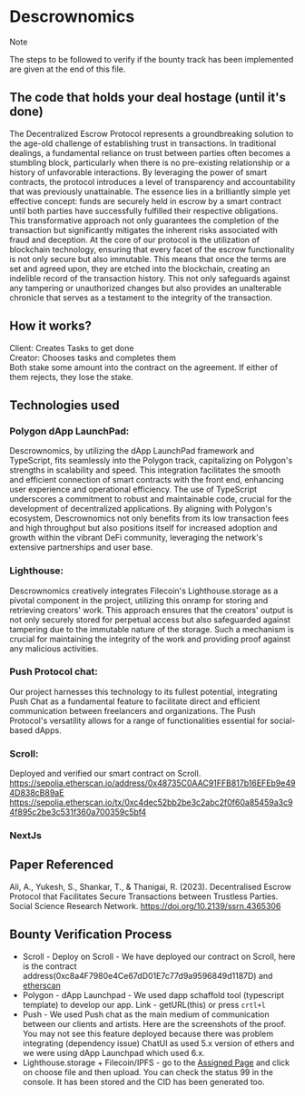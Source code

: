 # Descrownomics
> [!NOTE]  
> The steps to be followed to verify if the bounty track has been implemented are given at the end of this file.

## The code that holds your deal hostage (until it's done)
The Decentralized Escrow Protocol represents a groundbreaking solution to the age-old challenge of establishing trust in transactions. In traditional dealings, a fundamental reliance on trust between parties often becomes a stumbling block, particularly when there is no pre-existing relationship or a history of unfavorable interactions.
By leveraging the power of smart contracts, the protocol introduces a level of transparency and accountability that was previously unattainable. The essence lies in a brilliantly simple yet effective concept: funds are securely held in escrow by a smart contract until both parties have successfully fulfilled their respective obligations. This transformative approach not only guarantees the completion of the transaction but significantly mitigates the inherent risks associated with fraud and deception.
At the core of our protocol is the utilization of blockchain technology, ensuring that every facet of the escrow functionality is not only secure but also immutable. This means that once the terms are set and agreed upon, they are etched into the blockchain, creating an indelible record of the transaction history. This not only safeguards against any tampering or unauthorized changes but also provides an unalterable chronicle that serves as a testament to the integrity of the transaction.

## How it works?
Client: Creates Tasks to get done <br/>
Creator: Chooses tasks and completes them <br/>
Both stake some amount into the contract on the agreement. If either of them rejects, they lose the stake. <br/>


## Technologies used
### Polygon dApp LaunchPad: <br/>
Descrownomics, by utilizing the dApp LaunchPad framework and TypeScript, fits seamlessly into the Polygon track, capitalizing on Polygon's strengths in scalability and speed. This integration facilitates the smooth and efficient connection of smart contracts with the front end, enhancing user experience and operational efficiency. The use of TypeScript underscores a commitment to robust and maintainable code, crucial for the development of decentralized applications. By aligning with Polygon's ecosystem, Descrownomics not only benefits from its low transaction fees and high throughput but also positions itself for increased adoption and growth within the vibrant DeFi community, leveraging the network's extensive partnerships and user base. <br/>

### Lighthouse: <br/>
Descrownomics creatively integrates Filecoin's Lighthouse.storage as a pivotal component in the project, utilizing this onramp for storing and retrieving creators' work. This approach ensures that the creators' output is not only securely stored for perpetual access but also safeguarded against tampering due to the immutable nature of the storage. Such a mechanism is crucial for maintaining the integrity of the work and providing proof against any malicious activities.    <br/>

### Push Protocol chat: <br/>
Our project harnesses this technology to its fullest potential, integrating Push Chat as a fundamental feature to facilitate direct and efficient communication between freelancers and organizations. The Push Protocol's versatility allows for a range of functionalities essential for social-based dApps. <br/>

### Scroll:<br/>
Deployed and verified our smart contract on Scroll.<br/>
https://sepolia.etherscan.io/address/0x48735C0AAC91FFB817b16EFEb9e494D838cB89aE <br/>
https://sepolia.etherscan.io/tx/0xc4dec52bb2be3c2abc2f0f60a85459a3c94f895c2be3c531f360a700359c5bf4 <br/>


### NextJs <br/>

## Paper Referenced
Ali, A., Yukesh, S., Shankar, T., & Thanigai, R. (2023). Decentralised Escrow Protocol that Facilitates Secure Transactions between Trustless Parties. Social Science Research Network. https://doi.org/10.2139/ssrn.4365306

## Bounty Verification Process
- Scroll - Deploy on Scroll - We have deployed our contract on Scroll, here is the contract address(0xc8a4F7980e4Ce67dD01E7c77d9a9596849d1187D) and [etherscan](https://sepolia.etherscan.io/tx/0xc4dec52bb2be3c2abc2f0f60a85459a3c94f895c2be3c531f360a700359c5bf4)
- Polygon - dApp Launchpad - We used dapp schaffold tool (typescript template) to develop our app. Link - getURL(this) or press `crtl+l`
- Push - We used Push chat as the main medium of communication between our clients and artists. Here are the screenshots of the proof. You may not see this feature deployed because there was problem integrating (dependency issue) ChatUI as used 5.x version of ethers and we were using dApp Launchpad which used 6.x.
- Lighthouse.storage + Filecoin/IPFS - go to the [Assigned Page]([https://eskrow-dapp.vercel.app/Mytasks](https://eskrow-dapp.vercel.app/Assigned)https://eskrow-dapp.vercel.app/Assigned) and click on choose file and then upload. You can check the status 99 in the console. It has been stored and the CID has been generated too. 

